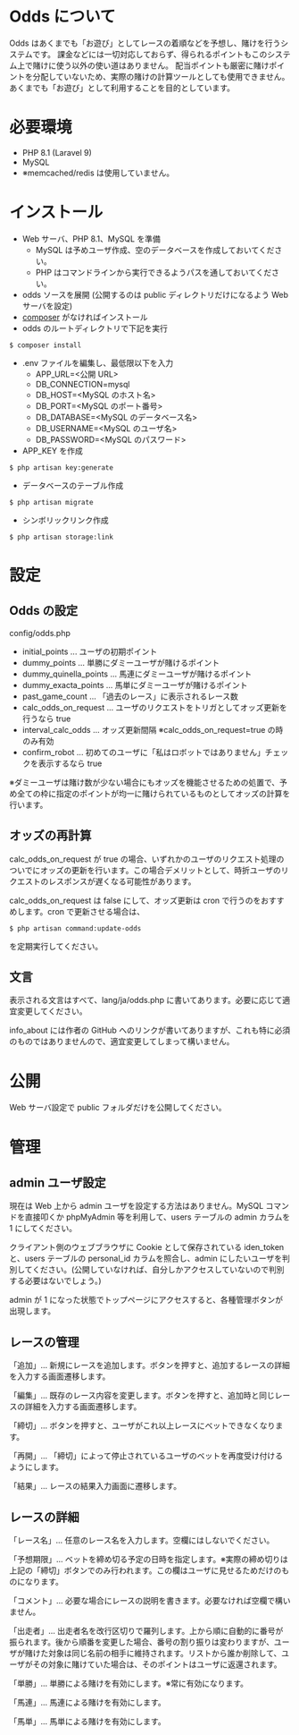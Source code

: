# Odds について

Odds はあくまでも「お遊び」としてレースの着順などを予想し、賭けを行うシステムです。
課金などには一切対応しておらず、得られるポイントもこのシステム上で賭けに使う以外の使い道はありません。
配当ポイントも厳密に賭けポイントを分配していないため、実際の賭けの計算ツールとしても使用できません。
あくまでも「お遊び」として利用することを目的としています。

# 必要環境

* PHP 8.1 (Laravel 9)
* MySQL
* ※memcached/redis は使用していません。

# インストール

* Web サーバ、PHP 8.1、MySQL を準備
  * MySQL は予めユーザ作成、空のデータベースを作成しておいてください。
  * PHP はコマンドラインから実行できるようパスを通しておいてください。
* odds ソースを展開 (公開するのは public ディレクトリだけになるよう Web サーバを設定)
* [composer](https://getcomposer.org/download/) がなければインストール 
* odds のルートディレクトリで下記を実行
```
$ composer install
```
* .env ファイルを編集し、最低限以下を入力
  * APP_URL=<公開 URL>
  * DB_CONNECTION=mysql
  * DB_HOST=<MySQL のホスト名>
  * DB_PORT=<MySQL のポート番号>
  * DB_DATABASE=<MySQL のデータベース名>
  * DB_USERNAME=<MySQL のユーザ名>
  * DB_PASSWORD=<MySQL のパスワード>
* APP_KEY を作成
```
$ php artisan key:generate
```
* データベースのテーブル作成
```
$ php artisan migrate
```
* シンボリックリンク作成
```
$ php artisan storage:link
```

# 設定

## Odds の設定

config/odds.php

* initial_points ... ユーザの初期ポイント
* dummy_points ... 単勝にダミーユーザが賭けるポイント
* dummy_quinella_points ... 馬連にダミーユーザが賭けるポイント
* dummy_exacta_points ... 馬単にダミーユーザが賭けるポイント
* past_game_count ... 「過去のレース」に表示されるレース数
* calc_odds_on_request ... ユーザのリクエストをトリガとしてオッズ更新を行うなら true
* interval_calc_odds ... オッズ更新間隔 ※calc_odds_on_request=true の時のみ有効
* confirm_robot ... 初めてのユーザに「私はロボットではありません」チェックを表示するなら true

※ダミーユーザは賭け数が少ない場合にもオッズを機能させるための処置で、予め全ての枠に指定のポイントが均一に賭けられているものとしてオッズの計算を行います。

## オッズの再計算

calc_odds_on_request が true の場合、いずれかのユーザのリクエスト処理のついでにオッズの更新を行います。この場合デメリットとして、時折ユーザのリクエストのレスポンスが遅くなる可能性があります。

calc_odds_on_request は false にして、オッズ更新は cron で行うのをおすすめします。cron で更新させる場合は、
```
$ php artisan command:update-odds
```
を定期実行してください。

## 文言

表示される文言はすべて、lang/ja/odds.php に書いてあります。必要に応じて適宜変更してください。

info_about には作者の GitHub へのリンクが書いてありますが、これも特に必須のものではありませんので、適宜変更してしまって構いません。

# 公開

Web サーバ設定で public フォルダだけを公開してください。

# 管理

## admin ユーザ設定

現在は Web 上から admin ユーザを設定する方法はありません。MySQL コマンドを直接叩くか phpMyAdmin 等を利用して、users テーブルの admin カラムを 1 にしてください。

クライアント側のウェブブラウザに Cookie として保存されている iden_token と、users テーブルの personal_id カラムを照合し、admin にしたいユーザを判別してください。(公開していなければ、自分しかアクセスしていないので判別する必要はないでしょう。)

admin が 1 になった状態でトップページにアクセスすると、各種管理ボタンが出現します。

## レースの管理

「追加」... 新規にレースを追加します。ボタンを押すと、追加するレースの詳細を入力する画面遷移します。

「編集」... 既存のレース内容を変更します。ボタンを押すと、追加時と同じレースの詳細を入力する画面遷移します。

「締切」... ボタンを押すと、ユーザがこれ以上レースにベットできなくなります。

「再開」... 「締切」によって停止されているユーザのベットを再度受け付けるようにします。

「結果」... レースの結果入力画面に遷移します。

## レースの詳細

「レース名」... 任意のレース名を入力します。空欄にはしないでください。

「予想期限」... ベットを締め切る予定の日時を指定します。※実際の締め切りは上記の「締切」ボタンでのみ行われます。この欄はユーザに見せるためだけのものになります。

「コメント」... 必要な場合にレースの説明を書きます。必要なければ空欄で構いません。

「出走者」... 出走者名を改行区切りで羅列します。上から順に自動的に番号が振られます。後から順番を変更した場合、番号の割り振りは変わりますが、ユーザが賭けた対象は同じ名前の相手に維持されます。リストから誰か削除して、ユーザがその対象に賭けていた場合は、そのポイントはユーザに返還されます。

「単勝」... 単勝による賭けを有効にします。※常に有効になります。

「馬連」... 馬連による賭けを有効にします。

「馬単」... 馬単による賭けを有効にします。
